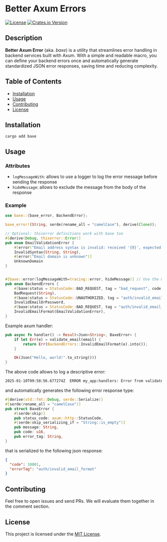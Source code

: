 # Better Axum Errors

[![License](https://img.shields.io/badge/license-MIT-blue.svg)](LICENSE)
[![Crates.io Version](https://img.shields.io/crates/v/baxe)](https://crates.io/crates/baxe)

## Description

**Better Axum Error** (aka. _baxe_) is a utility that streamlines error handling in backend services built with Axum. With a simple and readable macro, you can define your backend errors once and automatically generate standardized JSON error responses, saving time and reducing complexity.

## Table of Contents

- [Installation](#installation)
- [Usage](#usage)
- [Contributing](#contributing)
- [License](#license)

## Installation

```
cargo add baxe
```

## Usage

### Attributes

 * `logMessageWith`: allows to use a logger to log the error message before sending the response
 * `hideMessage`: allows to exclude the message from the body of the response

### Example

```rust
use baxe::{baxe_error, BackendError}; 

baxe_error!(String, serde(rename_all = "camelCase"), derive(Clone));

// Optional: thiserror definitions work with baxe too 
#[derive(Debug, thiserror::Error)]
pub enum EmailValidationError {
    #[error("Email address syntax is invalid: received '{0}', expected value matching '{1}'")]
    InvalidSyntax(String, String),
    #[error("Email domain is unknown")]
    UnknownDomain
}


#[baxe::error(logMessageWith=tracing::error, hideMessage)] // Use the macro to define your errors
pub enum BackendErrors {
    #[baxe(status = StatusCode::BAD_REQUEST, tag = "bad_request", code = 400, message = "Bad request: {0}")]
    BadRequest(String),
    #[baxe(status = StatusCode::UNAUTHORIZED, tag = "auth/invalid_email_or_password", code = 10_000, message = "Invalid email or password")]
    InvalidEmailOrPassword,
    #[baxe(status = StatusCode::BAD_REQUEST, tag = "auth/invalid_email_format", code = 10_001, message = "Invalid email format: {0}")]
    InvalidEmailFormat(EmailValidationError),
}
```

Example axum handler:

```rust
pub async fn handler() -> Result<Json<String>, BaxeError> {
    if let Err(e) = validate_email(email) {
        return Err(BackendErrors::InvalidEmailFormat(e).into());
    }

    Ok(Json("Hello, world!".to_string()))
}
```

The above code allows to log a descriptive error:

```bash
2025-01-10T09:58:56.677274Z  ERROR my_app:handlers: Error from validate_email(): Invalid email format: Email address syntax is invalid: received 'example.com', expected value matching '^[^@]+@[^@]+\.[^@]+$'"
```

and automatically generates the following error response type:

```rust
#[derive(std::fmt::Debug, serde::Serialize)]
#[serde(rename_all = "camelCase")]
pub struct BaxeError {
    #[serde(skip)]
    pub status_code: axum::http::StatusCode,
    #[serde(skip_serializing_if = "String::is_empty")]
    pub message: String,
    pub code: u16,
    pub error_tag: String,
}
```

that is serialized to the following json response:

```json
{
  "code": 10001,
  "errorTag": "auth/invalid_email_format"
}
```

## Contributing

Feel free to open issues and send PRs. We will evaluate them together in the comment section.

## License

This project is licensed under the [MIT License](LICENSE).

